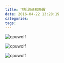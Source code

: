 ```yaml
---
title: 飞机跑道和晚霞
date: 2016-04-22 13:28:19
categories:
tags:
---
```






![cpuwolf](/images/data/attachment/201604/22/212757pi3yo1lvx3lv8kii.jpg)

![cpuwolf](/images/data/attachment/201604/22/212810q3f1usxg0hduof21.jpg)

![cpuwolf](/images/data/attachment/201604/22/214015e4sz59xu3is3jkzc.jpg)
